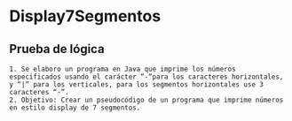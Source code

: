 # Display7Segmentos
## Prueba de lógica 
    1. Se elaboro un programa en Java que imprime los números especificados usando el carácter “-“para los caracteres horizontales, y “|” para los verticales, para los segmentos horizontales use 3 caracteres “-”.
    2. Objetivo: Crear un pseudocódigo de un programa que imprime números en estilo display de 7 segmentos.

